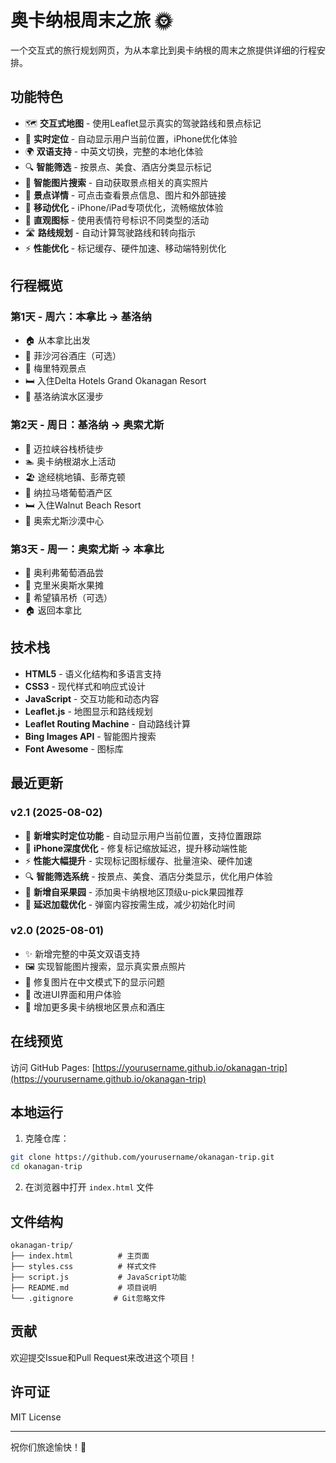 # 奥卡纳根周末之旅 🌞

一个交互式的旅行规划网页，为从本拿比到奥卡纳根的周末之旅提供详细的行程安排。

## 功能特色

- 🗺️ **交互式地图** - 使用Leaflet显示真实的驾驶路线和景点标记
- 📍 **实时定位** - 自动显示用户当前位置，iPhone优化体验
- 🌍 **双语支持** - 中英文切换，完整的本地化体验
- 🔍 **智能筛选** - 按景点、美食、酒店分类显示标记
- 📸 **智能图片搜索** - 自动获取景点相关的真实照片
- 🎯 **景点详情** - 可点击查看景点信息、图片和外部链接
- 📱 **移动优化** - iPhone/iPad专项优化，流畅缩放体验
- 🎨 **直观图标** - 使用表情符号标识不同类型的活动
- 🛣️ **路线规划** - 自动计算驾驶路线和转向指示
- ⚡ **性能优化** - 标记缓存、硬件加速、移动端特别优化

## 行程概览

### 第1天 - 周六：本拿比 → 基洛纳
- 🏠 从本拿比出发
- 🍷 菲沙河谷酒庄（可选）
- 📍 梅里特观景点
- 🛏 入住Delta Hotels Grand Okanagan Resort
- 🌊 基洛纳滨水区漫步

### 第2天 - 周日：基洛纳 → 奥索尤斯
- 🥾 迈拉峡谷栈桥徒步
- 🏊 奥卡纳根湖水上活动
- 🏖️ 途经桃地镇、彭蒂克顿
- 🍷 纳拉马塔葡萄酒产区
- 🛏 入住Walnut Beach Resort
- 🌵 奥索尤斯沙漠中心

### 第3天 - 周一：奥索尤斯 → 本拿比
- 🍷 奥利弗葡萄酒品尝
- 🍑 克里米奥斯水果摊
- 🌉 希望镇吊桥（可选）
- 🏠 返回本拿比

## 技术栈

- **HTML5** - 语义化结构和多语言支持
- **CSS3** - 现代样式和响应式设计
- **JavaScript** - 交互功能和动态内容
- **Leaflet.js** - 地图显示和路线规划
- **Leaflet Routing Machine** - 自动路线计算
- **Bing Images API** - 智能图片搜索
- **Font Awesome** - 图标库

## 最近更新

### v2.1 (2025-08-02)
- 📍 **新增实时定位功能** - 自动显示用户当前位置，支持位置跟踪
- 🍎 **iPhone深度优化** - 修复标记缩放延迟，提升移动端性能
- ⚡ **性能大幅提升** - 实现标记图标缓存、批量渲染、硬件加速
- 🔍 **智能筛选系统** - 按景点、美食、酒店分类显示，优化用户体验
- 🍑 **新增自采果园** - 添加奥卡纳根地区顶级u-pick果园推荐
- 🎯 **延迟加载优化** - 弹窗内容按需生成，减少初始化时间

### v2.0 (2025-08-01)
- ✨ 新增完整的中英文双语支持
- 🖼️ 实现智能图片搜索，显示真实景点照片
- 🔧 修复图片在中文模式下的显示问题
- 🎨 改进UI界面和用户体验
- 📍 增加更多奥卡纳根地区景点和酒庄

## 在线预览

访问 GitHub Pages: [https://yourusername.github.io/okanagan-trip](https://yourusername.github.io/okanagan-trip)

## 本地运行

1. 克隆仓库：
```bash
git clone https://github.com/yourusername/okanagan-trip.git
cd okanagan-trip
```

2. 在浏览器中打开 `index.html` 文件

## 文件结构

```
okanagan-trip/
├── index.html          # 主页面
├── styles.css          # 样式文件
├── script.js           # JavaScript功能
├── README.md           # 项目说明
└── .gitignore         # Git忽略文件
```

## 贡献

欢迎提交Issue和Pull Request来改进这个项目！

## 许可证

MIT License

---

祝你们旅途愉快！🎉